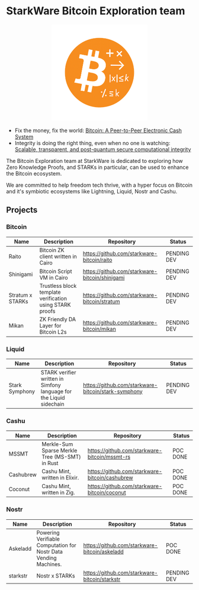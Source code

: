 # StarkWare Bitcoin Exploration team

<div align="center">
<img src="../img/starkware-bitcoin-github-logo-min.png" alt="cashubrew-logo" height="260"/>
</div>

- Fix the money, fix the world: [Bitcoin: A Peer-to-Peer Electronic Cash System](https://bitcoin.org/bitcoin.pdf)
- Integrity is doing the right thing, even when no one is watching: [Scalable, transparent, and post-quantum secure computational integrity](https://eprint.iacr.org/2018/046.pdf)

The Bitcoin Exploration team at StarkWare is dedicated to exploring how Zero Knowledge Proofs, and STARKs in particular, can be used to enhance the Bitcoin ecosystem.

We are committed to help freedom tech thrive, with a hyper focus on Bitcoin and it's symbiotic ecosystems like Lightning, Liquid, Nostr and Cashu.

## Projects

### Bitcoin

| Name             | Description                                              | Repository                                       | Status      |
| ---------------- | -------------------------------------------------------- | ------------------------------------------------ | ----------- |
| Raito            | Bitcoin ZK client written in Cairo                       | <https://github.com/starkware-bitcoin/raito>     | PENDING DEV |
| Shinigami        | Bitcoin Script VM in Cairo                               | <https://github.com/starkware-bitcoin/shinigami> | PENDING DEV |
| Stratum x STARKs | Trustless block template verification using STARK proofs | <https://github.com/starkware-bitcoin/stratum>   | PENDING DEV |
| Mikan            | ZK Friendly DA Layer for Bitcoin L2s                     | <https://github.com/starkware-bitcoin/mikan>     | PENDING DEV |

### Liquid

| Name           | Description                                                         | Repository                                            | Status      |
| -------------- | ------------------------------------------------------------------- | ----------------------------------------------------- | ----------- |
| Stark Symphony | STARK verifier written in Simfony language for the Liquid sidechain | <https://github.com/starkware-bitcoin/stark-symphony> | PENDING DEV |

### Cashu

| Name      | Description                                    | Repository                                       | Status   |
| --------- | ---------------------------------------------- | ------------------------------------------------ | -------- |
| MSSMT     | Merkle-Sum Sparse Merkle Tree (MS-SMT) in Rust | <https://github.com/starkware-bitcoin/mssmt-rs>  | POC DONE |
| Cashubrew | Cashu Mint, written in Elixir.                 | <https://github.com/starkware-bitcoin/cashubrew> | POC DONE |
| Coconut   | Cashu Mint, written in Zig.                    | <https://github.com/starkware-bitcoin/coconut>   | POC DONE |

### Nostr

| Name     | Description                                                      | Repository                                      | Status      |
| -------- | ---------------------------------------------------------------- | ----------------------------------------------- | ----------- |
| Askeladd | Powering Verifiable Computation for Nostr Data Vending Machines. | <https://github.com/starkware-bitcoin/askeladd> | POC DONE    |
| starkstr | Nostr x STARKs                                                   | <https://github.com/starkware-bitcoin/starkstr> | PENDING DEV |
